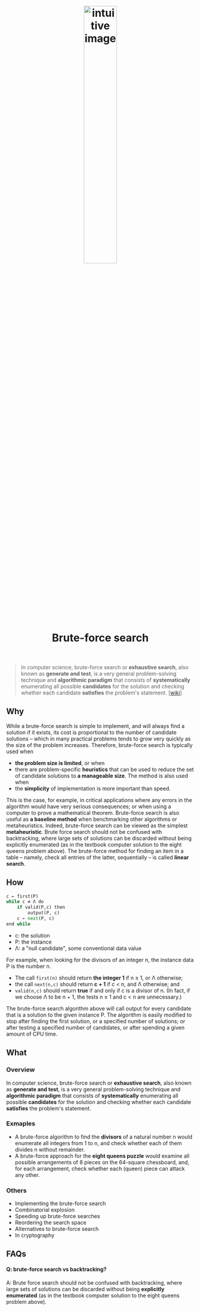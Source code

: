 <h1 align="center">
<br>
	<a href="https://www.wikiwand.com/en/Brute-force_search">
  <img src="https://i.imgur.com/vcmxEGk.gif" alt="intuitive image" width=42%">
  </a>
  <br><br>
Brute-force search 
  <br><br>
</h1>

> In computer science, brute-force search or **exhaustive search**, also known as **generate and test**, is a very general problem-solving technique and **algorithmic paradigm** that consists of **systematically** enumerating all possible **candidates** for the solution and checking whether each candidate **satisfies** the problem's statement. [[wiki](https://www.wikiwand.com/en/Brute-force_search)]

## Why 

While a brute-force search is simple to implement, and will always find a solution if it exists, its cost is proportional to the number of candidate solutions – which in many practical problems tends to grow very quickly as the size of the problem increases. Therefore, brute-force search is typically used when 

* **the problem size is limited**, or when 
* there are problem-specific **heuristics** that can be used to reduce the set of candidate solutions to **a manageable size**. The method is also used when 
* the **simplicity** of implementation is more important than speed.

This is the case, for example, in critical applications where any errors in the algorithm would have very serious consequences; or when using a computer to prove a mathematical theorem. Brute-force search is also useful as **a baseline method** when benchmarking other algorithms or metaheuristics. Indeed, brute-force search can be viewed as the simplest **metaheuristic**. Brute force search should not be confused with backtracking, where large sets of solutions can be discarded without being explicitly enumerated (as in the textbook computer solution to the eight queens problem above). The brute-force method for finding an item in a table – namely, check all entries of the latter, sequentially – is called **linear search**.

## How
  
``` python
c ← first(P)
while c ≠ Λ do
    if valid(P,c) then
        output(P, c)
    c ← next(P, c)
end while
```

* c: the solution
* P: the instance 
* Λ: a "null candidate", some conventional data value 


For example, when looking for the divisors of an integer n, the instance data P is the number n. 

* The call `first(n)` should return **the integer 1** if n ≥ 1, or Λ otherwise; 
* the call `next(n,c)` should return **c + 1** if c < n, and Λ otherwise; and 
* `valid(n,c)` should return **true** if and only if c is a divisor of n. (In fact, if we choose Λ to be n + 1, the tests n ≥ 1 and c < n are unnecessary.)

The brute-force search algorithm above will call output for every candidate that is a solution to the given instance P. The algorithm is easily modified to stop after finding the first solution, or a specified number of solutions; or after testing a specified number of candidates, or after spending a given amount of CPU time.



## What 

### Overview

In computer science, brute-force search or **exhaustive search**, also known as **generate and test**, is a very general problem-solving technique and **algorithmic paradigm** that consists of **systematically** enumerating all possible **candidates** for the solution and checking whether each candidate **satisfies** the problem's statement.

### Exmaples

* A brute-force algorithm to find the **divisors** of a natural number n would enumerate all integers from 1 to n, and check whether each of them divides n without remainder. 
* A brute-force approach for the **eight queens puzzle** would examine all possible arrangements of 8 pieces on the 64-square chessboard, and, for each arrangement, check whether each (queen) piece can attack any other.


### Others

* Implementing the brute-force search
* Combinatorial explosion
* Speeding up brute-force searches
* Reordering the search space
* Alternatives to brute-force search
* In cryptography


## FAQs

#### Q: brute-force search vs backtracking?

A: Brute force search should not be confused with backtracking, where large sets of solutions can be discarded without being **explicitly enumerated** (as in the textbook computer solution to the eight queens problem above).


